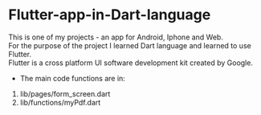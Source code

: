 # Flutter-app-in-Dart-language
This is one of my projects - an app for Android, Iphone and Web. <br/>
For the purpose of the project I learned Dart language and learned to use Flutter. <br/>
Flutter is a cross platform UI software development kit created by Google.

* The main code functions are in:
1. lib/pages/form_screen.dart
2. lib/functions/myPdf.dart

